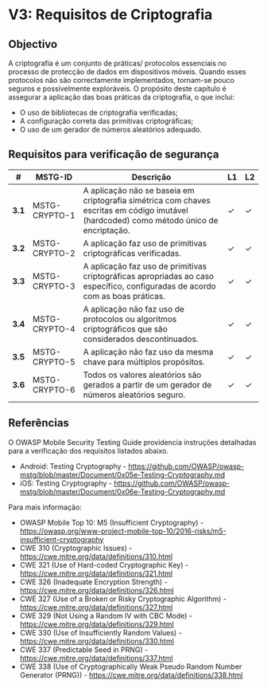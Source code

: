 # V3: Requisitos de Criptografia

## Objectivo

A criptografia é um conjunto de práticas/ protocolos essenciais no processo de protecção de dados em dispositivos móveis. Quando esses protocolos não são correctamente implementados, tornam-se pouco seguros e possivelmente exploráveis. O propósito deste capítulo é assegurar a aplicação das boas práticas da criptografia, o que inclui:

- O uso de bibliotecas de criptografia verificadas;
- A configuração correta das primitivas criptográficas;
- O uso de um gerador de números aleatórios adequado.

## Requisitos para verificação de segurança

| # | MSTG-ID | Descrição | L1 | L2 |
| -- | -------- | ---------------------- | - | - |
| **3.1** | MSTG-CRYPTO-1 | A aplicação não se baseia em criptografia simétrica com chaves escritas em código imutável (hardcoded) como método único de encriptação. | ✓ | ✓ |
| **3.2** | MSTG-CRYPTO-2 | A aplicação faz uso de primitivas criptográficas verificadas. | ✓ | ✓ |
| **3.3** | MSTG-CRYPTO-3 | A aplicação faz uso de primitivas criptográficas apropriadas ao caso específico, configuradas de acordo com as boas práticas. | ✓ | ✓ |
| **3.4** | MSTG-CRYPTO-4 | A aplicação não faz uso de protocolos ou algoritmos criptográficos que são considerados descontinuados. | ✓ | ✓ |
| **3.5** | MSTG-CRYPTO-5 | A aplicação não faz uso da mesma chave para múltiplos propósitos. | ✓ | ✓ |
| **3.6** | MSTG-CRYPTO-6 | Todos os valores aleatórios são gerados a partir de um gerador de números aleatórios seguro. | ✓ | ✓ |

## Referências

O OWASP Mobile Security Testing Guide providencia instruções detalhadas para a verificação dos requisitos listados abaixo.

- Android: Testing Cryptography - <https://github.com/OWASP/owasp-mstg/blob/master/Document/0x05e-Testing-Cryptography.md>
- iOS: Testing Cryptography - <https://github.com/OWASP/owasp-mstg/blob/master/Document/0x06e-Testing-Cryptography.md>

Para mais informação:

- OWASP Mobile Top 10: M5 (Insufficient Cryptography) - <https://owasp.org/www-project-mobile-top-10/2016-risks/m5-insufficient-cryptography>
- CWE 310 (Cryptographic Issues) - <https://cwe.mitre.org/data/definitions/310.html>
- CWE 321 (Use of Hard-coded Cryptographic Key) - <https://cwe.mitre.org/data/definitions/321.html>
- CWE 326 (Inadequate Encryption Strength) - <https://cwe.mitre.org/data/definitions/326.html>
- CWE 327 (Use of a Broken or Risky Cryptographic Algorithm) - <https://cwe.mitre.org/data/definitions/327.html>
- CWE 329 (Not Using a Random IV with CBC Mode) - <https://cwe.mitre.org/data/definitions/329.html>
- CWE 330 (Use of Insufficiently Random Values) - <https://cwe.mitre.org/data/definitions/330.html>
- CWE 337 (Predictable Seed in PRNG) - <https://cwe.mitre.org/data/definitions/337.html>
- CWE 338 (Use of Cryptographically Weak Pseudo Random Number Generator (PRNG)) - <https://cwe.mitre.org/data/definitions/338.html>
